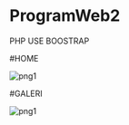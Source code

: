 # ProgramWeb2

PHP USE BOOSTRAP

#HOME

![png1](https://user-images.githubusercontent.com/92745982/226183158-22ff8863-a2c2-40c7-b7a8-4a87867d484d.png)

#GALERI

![png1](https://user-images.githubusercontent.com/92745982/226183165-c4070b59-e571-4965-bec3-51242aa1e81a.png)

